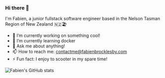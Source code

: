 ### Hi there 👋
I'm Fabien, a junior fullstack software engineer based in the Nelson Tasman Region of New Zealand 🇳🇿🏖️

- 🔭 I’m currently working on something cool!
- 🌱 I’m currently learning docker
- 💬 Ask me about anything!
- 📫 How to reach me: contactme@fabienbrocklesby.com
- ⚡ Fun fact: I enjoy to scooter in my spare time!


![Fabien's GitHub stats](https://github-readme-stats.vercel.app/api?username=fabienbrocklesby&theme=dark&show_icons=true)
